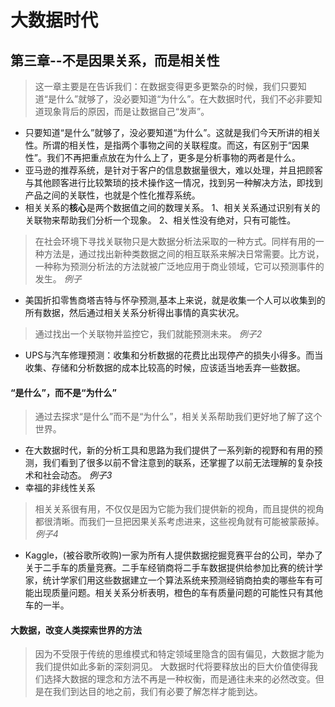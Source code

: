 # 大数据时代
## 第三章--不是因果关系，而是相关性
> 这一章主要是在告诉我们：在数据变得更多更繁杂的时候，我们只要知道“是什么”就够了，没必要知道“为什么”。在大数据时代，我们不必非要知道现象背后的原因，而是让数据自己“发声”。
- 只要知道“是什么”就够了，没必要知道“为什么”。这就是我们今天所讲的相关性。所谓的相关性，是指两个事物之间的关联程度。而这，有区别于“因果性”。我们不再把重点放在为什么上了，更多是分析事物的两者是什么。
- 亚马逊的推荐系统，是针对于客户的信息数据量很大，难以处理，并且把顾客与其他顾客进行比较繁琐的技术操作这一情况，找到另一种解决方法，即找到产品之间的关联性，也就是个性化推荐系统。
- 相关关系的**核心**是两个数据值之间的数理关系。
1、相关关系通过识别有关的关联物来帮助我们分析一个现象。
2、相关性没有绝对，只有可能性。
> 在社会环境下寻找关联物只是大数据分析法采取的一种方式。同样有用的一种方法是，通过找出新种类数据之间的相互联系来解决日常需要。比方说，一种称为预测分析法的方法就被广泛地应用于商业领域，它可以预测事件的发生。
 *例子*
- 美国折扣零售商塔吉特与怀孕预测,基本上来说，就是收集一个人可以收集到的所有数据，然后通过相关关系分析得出事情的真实状况。
> 通过找出一个关联物并监控它，我们就能预测未来。
 *例子2*
 - UPS与汽车修理预测：收集和分析数据的花费比出现停产的损失小得多。而当收集、存储和分析数据的成本比较高的时候，应该适当地丢弃一些数据。
 #### “是什么”，而不是“为什么”
 > 通过去探求“是什么”而不是“为什么”，相关关系帮助我们更好地了解了这个世界。
 - 在大数据时代，新的分析工具和思路为我们提供了一系列新的视野和有用的预测，我们看到了很多以前不曾注意到的联系，还掌握了以前无法理解的复杂技术和社会动态。
 *例子3*
 - 幸福的非线性关系
 > 相关关系很有用，不仅仅是因为它能为我们提供新的视角，而且提供的视角都很清晰。而我们一旦把因果关系考虑进来，这些视角就有可能被蒙蔽掉。
 *例子4*
 - Kaggle，(被谷歌所收购)一家为所有人提供数据挖掘竞赛平台的公司，举办了关于二手车的质量竞赛。二手车经销商将二手车数据提供给参加比赛的统计学家，统计学家们用这些数据建立一个算法系统来预测经销商拍卖的哪些车有可能出现质量问题。相关关系分析表明，橙色的车有质量问题的可能性只有其他车的一半。
 #### 大数据，改变人类探索世界的方法
 > 因为不受限于传统的思维模式和特定领域里隐含的固有偏见，大数据才能为我们提供如此多新的深刻洞见。
 > 大数据时代将要释放出的巨大价值使得我们选择大数据的理念和方法不再是一种权衡，而是通往未来的必然改变。但是在我们到达目的地之前，我们有必要了解怎样才能到达。
